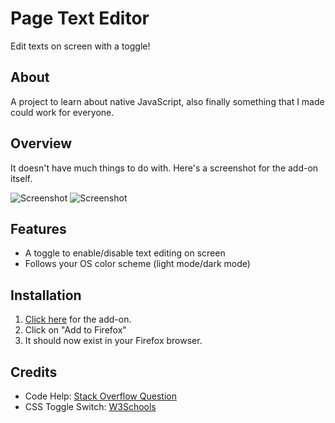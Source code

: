 # Page Text Editor
Edit texts on screen with a toggle!

## About
A project to learn about native JavaScript, also finally something that I made could work for everyone.

## Overview
It doesn't have much things to do with. Here's a screenshot for the add-on itself.

![Screenshot](https://i.imgur.com/EUYjIQY.jpg)
![Screenshot](https://i.imgur.com/BZf7KbK.jpg)

## Features
- A toggle to enable/disable text editing on screen
- Follows your OS color scheme (light mode/dark mode)

## Installation
1. [Click here](https://addons.mozilla.org/firefox/addon/page-text-editor/) for the add-on.
2. Click on "Add to Firefox"
3. It should now exist in your Firefox browser.

## Credits
 - Code Help: [Stack Overflow Question](https://stackoverflow.com/questions/70815943/how-do-i-keep-the-checkbox-state-for-firefox-add-on-popup)
 - CSS Toggle Switch: [W3Schools](https://www.w3schools.com/howto/howto_css_switch.asp)
